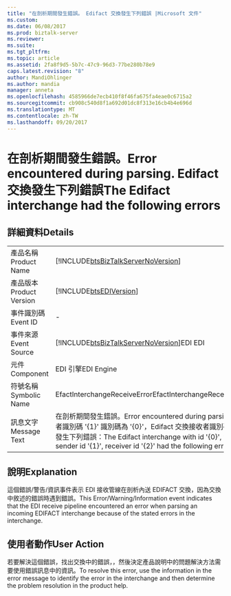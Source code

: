 ```yaml
---
title: "在剖析期間發生錯誤。 Edifact 交換發生下列錯誤 |Microsoft 文件"
ms.custom: 
ms.date: 06/08/2017
ms.prod: biztalk-server
ms.reviewer: 
ms.suite: 
ms.tgt_pltfrm: 
ms.topic: article
ms.assetid: 2fa8f9d5-5b7c-47c9-96d3-77be280b78e9
caps.latest.revision: "8"
author: MandiOhlinger
ms.author: mandia
manager: anneta
ms.openlocfilehash: 4585966de7ecb410f8f46fa675fa4eae0c6715a2
ms.sourcegitcommit: cb908c540d8f1a692d01dc8f313e16cb4b4e696d
ms.translationtype: MT
ms.contentlocale: zh-TW
ms.lasthandoff: 09/20/2017
---
```

# <a name="error-encountered-during-parsing-the-edifact-interchange-had-the-following-errors"></a><span data-ttu-id="58144-103">在剖析期間發生錯誤。</span><span class="sxs-lookup"><span data-stu-id="58144-103">Error encountered during parsing.</span></span> <span data-ttu-id="58144-104">Edifact 交換發生下列錯誤</span><span class="sxs-lookup"><span data-stu-id="58144-104">The Edifact interchange had the following errors</span></span>
## <a name="details"></a><span data-ttu-id="58144-105">詳細資料</span><span class="sxs-lookup"><span data-stu-id="58144-105">Details</span></span>  
  
|||  
|-|-|  
|<span data-ttu-id="58144-106">產品名稱</span><span class="sxs-lookup"><span data-stu-id="58144-106">Product Name</span></span>|[!INCLUDE[btsBizTalkServerNoVersion](../includes/btsbiztalkservernoversion-md.md)]|  
|<span data-ttu-id="58144-107">產品版本</span><span class="sxs-lookup"><span data-stu-id="58144-107">Product Version</span></span>|[!INCLUDE[btsEDIVersion](../includes/btsediversion-md.md)]|  
|<span data-ttu-id="58144-108">事件識別碼</span><span class="sxs-lookup"><span data-stu-id="58144-108">Event ID</span></span>|-|  
|<span data-ttu-id="58144-109">事件來源</span><span class="sxs-lookup"><span data-stu-id="58144-109">Event Source</span></span>|[!INCLUDE[btsBizTalkServerNoVersion](../includes/btsbiztalkservernoversion-md.md)]<span data-ttu-id="58144-110">EDI</span><span class="sxs-lookup"><span data-stu-id="58144-110"> EDI</span></span>|  
|<span data-ttu-id="58144-111">元件</span><span class="sxs-lookup"><span data-stu-id="58144-111">Component</span></span>|<span data-ttu-id="58144-112">EDI 引擎</span><span class="sxs-lookup"><span data-stu-id="58144-112">EDI Engine</span></span>|  
|<span data-ttu-id="58144-113">符號名稱</span><span class="sxs-lookup"><span data-stu-id="58144-113">Symbolic Name</span></span>|<span data-ttu-id="58144-114">EfactInterchangeReceiveError</span><span class="sxs-lookup"><span data-stu-id="58144-114">EfactInterchangeReceiveError</span></span>|  
|<span data-ttu-id="58144-115">訊息文字</span><span class="sxs-lookup"><span data-stu-id="58144-115">Message Text</span></span>|<span data-ttu-id="58144-116">在剖析期間發生錯誤。</span><span class="sxs-lookup"><span data-stu-id="58144-116">Error encountered during parsing.</span></span> <span data-ttu-id="58144-117">寄件者識別碼 '{1}' 識別碼為 '{0}'，Edifact 交換接收者識別碼 '{2}' 發生下列錯誤：</span><span class="sxs-lookup"><span data-stu-id="58144-117">The Edifact interchange with id '{0}', with sender id '{1}', receiver id '{2}' had the following errors:</span></span>|  
  
## <a name="explanation"></a><span data-ttu-id="58144-118">說明</span><span class="sxs-lookup"><span data-stu-id="58144-118">Explanation</span></span>  
 <span data-ttu-id="58144-119">這個錯誤/警告/資訊事件表示 EDI 接收管線在剖析內送 EDIFACT 交換，因為交換中敘述的錯誤時遇到錯誤。</span><span class="sxs-lookup"><span data-stu-id="58144-119">This Error/Warning/Information event indicates that the EDI receive pipeline encountered an error when parsing an incoming EDIFACT interchange because of the stated errors in the interchange.</span></span>  
  
## <a name="user-action"></a><span data-ttu-id="58144-120">使用者動作</span><span class="sxs-lookup"><span data-stu-id="58144-120">User Action</span></span>  
 <span data-ttu-id="58144-121">若要解決這個錯誤，找出交換中的錯誤，，然後決定產品說明中的問題解決方法需要使用錯誤訊息中的資訊。</span><span class="sxs-lookup"><span data-stu-id="58144-121">To resolve this error, use the information in the error message to identify the error in the interchange and then determine the problem resolution in the product help.</span></span>